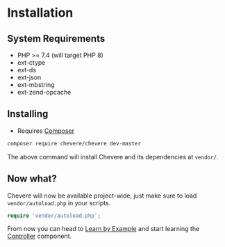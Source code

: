 # Installation

## System Requirements

* PHP >= 7.4 (will target PHP 8)
* ext-ctype
* ext-ds
* ext-json
* ext-mbstring
* ext-zend-opcache

## Installing

* Requires [Composer](https://getcomposer.org/)

```sh
composer require chevere/chevere dev-master
```

The above command will install Chevere and its dependencies at `vendor/`.

## Now what?

Chevere will now be available project-wide, just make sure to load `vendor/autoload.php` in your scripts.

```php
require 'vendor/autoload.php';
```

From now you can head to [Learn by Example](./learn-by-example.md) and start learning the [Controller](./../components/Controller.md) component.
